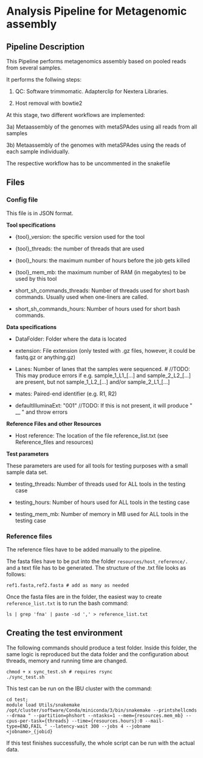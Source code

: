 # Analysis Pipeline for Metagenomic assembly

## Pipeline Description

This Pipeline performs metagenomics assembly based on pooled reads from several
samples.

It performs the follwing steps:

1) QC: Software trimmomatic. Adapterclip for Nextera Libraries.

2) Host removal with bowtie2

At this stage, two different workflows are implemented:

3a) Metaassembly of the genomes with metaSPAdes using all reads from all samples

3b) Metaassembly of the genomes with metaSPAdes using the reads of each sample individually.

The respective workflow has to be uncommented in the snakefile

## Files

### Config file

This file is in JSON format.

**Tool specifications**

* {tool}_version: the specific version used for the tool

* {tool}_threads: the number of threads that are used

* {tool}_hours: the maximum number of hours before the job gets killed

* {tool}_mem_mb: the maximum number of RAM (in megabytes) to be used by this tool

* short_sh_commands_threads: Number of threads used for short bash commands. Usually used when one-liners are called.

* short_sh_commands_hours: Number of hours used for short bash commands.

**Data specifications**

* DataFolder: Folder where the data is located

* extension: File extension (only tested with .gz files, however, it could be fastq.gz or anything.gz)

* Lanes: Number of lanes that the samples were sequenced. # //TODO: This may produce errors if e.g. sample_1_L1_[...] and sample_2_L2_[...] are present, but not sample_1_L2_[...] and/or sample_2_L1_[...]

* mates: Paired-end identifier (e.g. R1, R2)

* defaultIlluminaExt: "001" //TODO: If this is not present, it will produce " __ " and throw errors

**Reference Files and other Resources**

* Host reference: The location of the file reference_list.txt (see Reference_files and resources)

**Test parameters**

These parameters are used for all tools for testing purposes with a small sample data set.

* testing_threads: Number of threads used for ALL tools in the testing case

* testing_hours: Number of hours used for ALL tools in the testing case

* testing_mem_mb: Number of memory in MB used for ALL tools in the testing case

### Reference files

The reference files have to be added manually to the pipeline.

The fasta files have to be put into the folder `resources/host_reference/.` and
a text file has to be generated. The structure of the .txt file looks as follows:

```
ref1.fasta,ref2.fasta # add as many as needed
```

Once the fasta files are in the folder, the easiest way to create `reference_list.txt`
is to run the bash command:

```
ls | grep 'fna' | paste -sd ',' > reference_list.txt
```

## Creating the test environment

The following commands should produce a test folder. Inside this folder,
the same logic is reproduced but the data folder and the configuration about
threads, memory and running time are changed.

```
chmod + x sync_test.sh # requires rsync
./sync_test.sh
```

This test can be run on the IBU cluster with the command:

```
cd test;
module load Utils/snakemake
/opt/cluster/software/Conda/miniconda/3/bin/snakemake --printshellcmds --drmaa " --partition=phshort --ntasks=1 --mem={resources.mem_mb} --cpus-per-task={threads} --time={resources.hours}:0 --mail-type=END,FAIL " --latency-wait 300 --jobs 4 --jobname <jobname>_{jobid}
```

If this test finishes successfully, the whole script can be run with the actual data.
